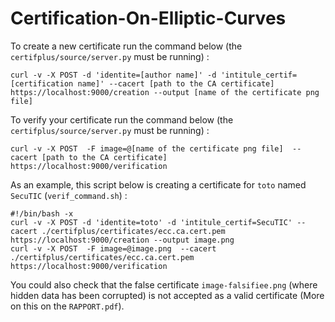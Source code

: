 # Certification-On-Elliptic-Curves


To create a new certificate run the command below (the ```certifplus/source/server.py``` must be running) :
```
curl -v -X POST -d 'identite=[author name]' -d 'intitule_certif=[certification name]' --cacert [path to the CA certificate] https://localhost:9000/creation --output [name of the certificate png file]
```

To verify your certificate run the command below (the ```certifplus/source/server.py``` must be running) :
```
curl -v -X POST  -F image=@[name of the certificate png file]  --cacert [path to the CA certificate] https://localhost:9000/verification
```

As an example, this script below is creating a certificate for ```toto``` named ```SecuTIC``` (```verif_command.sh```) :
```
#!/bin/bash -x
curl -v -X POST -d 'identite=toto' -d 'intitule_certif=SecuTIC' --cacert ./certifplus/certificates/ecc.ca.cert.pem https://localhost:9000/creation --output image.png
curl -v -X POST  -F image=@image.png  --cacert ./certifplus/certificates/ecc.ca.cert.pem https://localhost:9000/verification
```

You could also check that the false certificate ```image-falsifiee.png``` (where hidden data has been corrupted) is not accepted as a valid certificate (More on this on the ```RAPPORT.pdf```).
